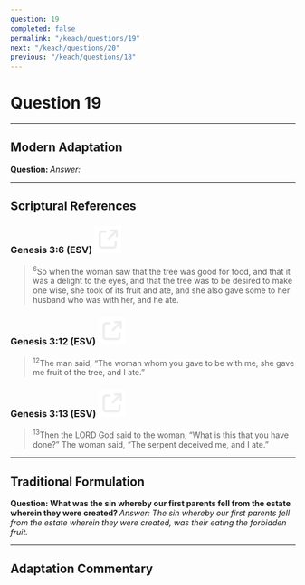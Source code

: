 ```yaml
---
question: 19
completed: false
permalink: "/keach/questions/19"
next: "/keach/questions/20"
previous: "/keach/questions/18"
---
```

# Question 19
---
## Modern Adaptation
<strong>
    Question:
</strong>

<em>
    Answer:
</em>

---
## Scriptural References
### Genesis 3:6 (ESV) <a href="https://biblegateway.com/passage/?search=Genesis+3%3A6&version=ESV"><img src="/assets/svg/link.svg"/></a>
> <sup>6</sup>So when the woman saw that the tree was good for food, and that it was a delight to the eyes, and that the tree was to be desired to make one wise, she took of its fruit and ate, and she also gave some to her husband who was with her, and he ate.

### Genesis 3:12 (ESV) <a href="https://biblegateway.com/passage/?search=Genesis+3%3A12&version=ESV"><img src="/assets/svg/link.svg"/></a>
> <sup>12</sup>The man said, “The woman whom you gave to be with me, she gave me fruit of the tree, and I ate.”

### Genesis 3:13 (ESV) <a href="https://biblegateway.com/passage/?search=Genesis+3%3A13&version=ESV"><img src="/assets/svg/link.svg"/></a>
> <sup>13</sup>Then the LORD God said to the woman, “What is this that you have done?” The woman said, “The serpent deceived me, and I ate.”

---
## Traditional Formulation
<strong>
    Question: What was the sin whereby our first parents fell from the estate wherein they were created?
</strong>

<em>
    Answer: The sin whereby our first parents fell from the estate wherein they were created, was their eating the forbidden fruit.
</em>

---
## Adaptation Commentary
